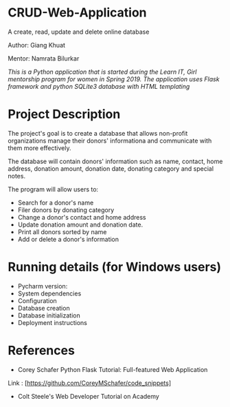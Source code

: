 # CRUD-Web-Application
A create, read, update and delete online database

Author:  Giang Khuat

Mentor: Namrata Bilurkar

*This is a Python application that is started during the Learn IT, Girl mentorship program for women in Spring 2019.
The application uses Flask framework and python SQLite3 database with HTML templating*

#  Project Description

The project's goal is to create a database that allows non-profit organizations manage their donors' informationa and communicate with them
more effectively.

The database will contain donors' information such as name, contact, home address, donation amount, donation date, donating category and special notes.

The program will allow users to:
 * Search for a donor's name
 * Filer donors by donating category
 * Change a donor's contact and home address
 * Update donation amount and donation date.
 * Print all donors sorted by name
 * Add or delete a donor's information
 
# Running details (for Windows users)

* Pycharm version: 
* System dependencies
* Configuration
* Database creation
* Database initialization
* Deployment instructions

# References

* Corey Schafer Python Flask Tutorial: Full-featured Web Application

Link : [https://github.com/CoreyMSchafer/code_snippets]

* Colt Steele's Web Developer Tutorial on Academy

